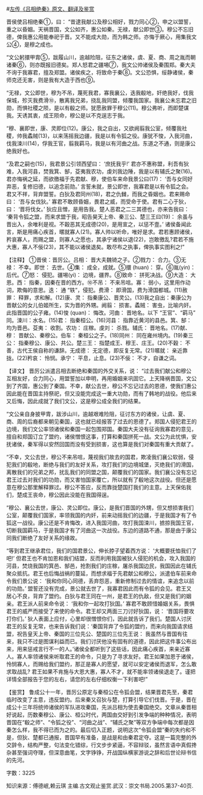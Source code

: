 #[左传《吕相绝秦》原文、翻译及鉴赏](https://www.vrrw.net/wx/13999.html)

晋侯使吕相绝秦①，曰： “昔逮我献公及穆公相好，戮力同心②，申之以盟誓，重之以昏姻。天祸晋国，文公如齐，惠公如秦。无禄，献公即世③。穆公不忘旧德，俾我惠公用能奉祀于晋。又不能成大勋，而为韩之师。亦悔于厥心，用集我文公④，是穆之成也。

“文公躬擐甲胄⑤，跋履山川，逾越险阻，征东之诸侯，虞、夏、商、周之胤而朝诸秦⑥，则亦既报旧德矣。郑人怒君之疆埸⑦，我文公帅诸侯及秦围郑。秦大夫不询于我寡君，擅及郑盟。诸侯疾之，将致命于秦⑧。文公恐惧，绥静诸侯，秦师克还无害，则是我有大造于西也⑨。

“无禄，文公即世，穆为不吊，蔑死我君，寡我襄公，迭我殽地，奸绝我好，伐我保城，殄灭我费滑⑩，散离我兄弟，挠乱我同盟，倾覆我国家。我襄公未忘君之旧勋，而惧社稷之陨，是以有殽之师。犹愿赦罪于穆公(11)。穆公弗听，而即楚谋我。天诱其衷，成王陨命，穆公是以不克逞志于我。

“穆、襄即世，康、灵即位(12)。康公，我之自出，又欲阙翦我公室，倾覆我社稷，帅我蟊贼(13)，以来荡摇我边疆，我是以有令狐之役。康犹不悛，入我河曲，伐我涑川(14)，俘我王官，翦我羁马，我是以有河曲之战。东道之不通，则是康公绝我好也。

“及君之嗣也(15)，我君景公引领西望曰： ‘庶抚我乎!’ 君亦不惠称盟，利吾有狄难，入我河县，焚我箕、郜，芟夷我农功，虔刘我边陲，我是以有辅氏之聚(16)。君亦悔祸之延，而欲徼福于先君献、穆，使伯车来命我景公曰(17)： ‘吾与女同好弃恶，复修旧德，以追念前勋。’ 言誓未就，景公即世，我寡君是以有令狐之会。君又不祥，背弃盟誓。白狄及君同州(18)，君之仇雠，而我之昏姻也。君来赐命曰： ‘吾与女伐狄。’ 寡君不敢顾昏姻，畏君之威，而受命于使。君有二心于狄，曰： ‘晋将伐女。’ 狄应且憎，是用告我。楚人恶君之二三其德也，亦来告我曰： ‘秦背令狐之盟，而来求盟于我，昭告昊天上帝、秦三公、楚三王曰(19)： 余虽与晋出入，余唯利是视。不穀恶其无成德(20)，是用宣之，以惩不壹。’ 诸侯备闻此言，斯是用痛心疾首，暱就寡人(21)。寡人帅以听命，唯好是求。君若惠顾诸侯，矜哀寡人，而赐之盟，则寡人之愿也，其承宁诸侯以退(22)，岂敢徼乱?君若不施大惠，寡人不佞(23)，其不能以诸侯退矣。敢尽布之执事，俾执事实图利之!”



【注释】 ①晋侯：晋厉公。吕相： 晋大夫魏锜之子。②戮力： 合力。③无禄： 不幸。即世： 去世。④集： 成全，成就。⑤擐 (huan)： 穿。⑥胤(yin)： 后代。⑦怒： 侵犯。疆埸(yi)： 边境，疆界。⑧致命： 拼死决战。⑨大造： 大恩。西： 指秦，因秦在晋的西方。⑩不吊： 不来吊唁。寡： 弱小，这里用作动词，欺侮的意思。迭： 通 “轶”，侵犯。费滑： 即滑国，费为滑国都城。(11)赦罪： 释罪，求和解。(12)康、灵： 指秦康公、晋灵公。(13)我之自出：秦康公为晋献公的女儿伯姬所生，实为晋的外甥。阙翦： 损害。蟊贼： 害虫，比喻内奸。此指晋国的公子雍。(14)悛 (quan)： 悔改。河曲： 晋地名。以下 “王官”、“羁马” 同。涑川：水名。(15)君： 指秦桓公。(16)河县： 指靠近黄河的县邑。箕、郜： 均为晋邑。芟夷： 收割。农功： 庄稼。虔刘： 杀戮。辅氏： 晋地名。(17)献、穆： 晋献公、秦穆公。伯车： 秦桓公之子。(18)同州： 同在雍州境内。(19)秦三公： 指秦穆公、康公、共公。楚三王： 指楚成王、穆王、庄王。(20)不穀： 不善，古代王侯自称的谦辞。无成德： 无定德，即反复无常。(21)暱就： 亲近靠拢。(22)矜哀： 怜悯。承宁： 平息，止息。(23)不佞： 不才，自谦之词。

【译文】 晋厉公派遣吕相去断绝和秦国的外交关系，说： “过去我们献公和穆公互相友好，合力同心，用盟誓加以申明，再用婚姻来巩固它。上天降祸晋国，文公到了齐国，惠公到了秦国。不幸，献公去世，穆公不忘记过去的恩德，使我们惠公因此能在晋国主持祭祀，但又没能完成这一重大功勋，而有了韩地的战役。他后来又后悔，因此成就了我们文公，这是穆公成全我们的结果。

“文公亲自身披甲胄，跋涉山川，逾越艰难险阻，征讨东方的诸侯，让虞、夏、商、周的后裔都来朝见秦国，这也就已经报答了过去的恩德了。郑国人侵犯君王的边境，我们文公率领诸侯和秦国一起包围郑国。秦国大夫没有征询我寡君的意见，擅自和郑国订立了盟约，诸侯憎恨这事，打算和秦国拼死一战。文公为此忧惧，安抚诸侯，秦军得以安然回国而没有受到损害，这也算是我们对秦国有重大贡献了。

“不幸，文公去世，穆公不来吊唁，蔑视我们故去的国君，欺凌我们襄公软弱，侵犯我们的殽地，断绝与我们的友好关系，攻打我们的边境城堡，灭绝我们的滑国，离散我们的兄弟之邦，扰乱我们的同盟之国，颠覆我们的国家。我们襄公没有忘记君王过去对我们的功勋，而又害怕国家覆亡，所以就有了殽地这次战役。但还是愿意在穆公那里解释罪过。穆公不答应，反而靠拢楚国打我们的主意。上天保佑我们，楚成王丧命，穆公因此没能在我国得逞。

“穆公、襄公去世，康公、灵公即位。康公，是我们晋国的外甥，但又想损害我们公室，颠覆我们国家，率领我国的内奸，前来动摇我们的边疆，于是我国才有了令狐这一战役。康公还是不肯悔改，进入我国河曲，攻打我国涑川，掳掠我国王官，切断我国羁马，于是我国才有了河曲这一次战役。东边的道路不通，那是由于康公同我们断绝了友好关系的缘故。

“等到君王继承君位，我们的国君景公，伸长脖子望着西方说： ‘大概要抚恤我们了吧!’ 但君王也不肯加恩和我们结盟，反而利用我国被狄人侵犯的机会，攻入我国的河县，焚烧我国的箕邑、郜邑，抢割我们的庄稼，屠杀我国边民，我国因此在辅氏聚众抵抗。君王也后悔战祸的蔓延，而想求福于先君献公和穆公，派遣伯车前来命令我们景公说： ‘我和你同心同德，丢弃怨恶，重新修制过去的情谊，来追念以前的功勋。’ 盟誓还没有完成，景公就去世了，我寡君因此而有令狐的会见。君王又居心不良，背弃了盟约。白狄与君王同在一州，是君王的仇敌，但又是我们的姻亲。君王派人前来命令说： ‘我和你一起攻打狄国。’ 寡君不敢顾惜婚姻关系，畏惧君王的威严而接受了来使的命令。君王却又两面三刀讨好狄国，说： ‘晋国将要攻打你们。’ 狄人表面上应付，心里却很憎恨你们，因此就告诉了我们。楚国人讨厌君王的反复无常，也来告诉我们说：‘秦国背弃了令狐的盟约，而来向我国请求结盟，祝告皇天上帝、秦国的三位先公、楚国的三位先王说： 我虽然与晋国有往来，我只不过是图谋利益而已。我们讨厌他没有固有的道德，因此把这件事公布出来，用来惩戒言行不一的人。’诸侯全都听到了这些话，因此痛心疾首，来亲近寡人。寡人率领诸侯来听取君王的命令，只是为了寻求友好。君王如果加恩于诸侯，怜悯寡人，而赐给我们盟约，那正是寡人的愿望，就可以安定诸侯而退军，怎么敢求取战乱? 君王如果不肯施与大恩大惠，寡人不才，就不能率领诸侯退走了。谨把详情全部报告于您的左右，请您的左右仔细权衡一下利害吧!”

【鉴赏】 鲁成公十一年，晋厉公原定与秦桓公在令狐会盟，结果晋君先至，秦君临时改变了主意，违反盟约。后来秦又召狄与楚，打算引导它们伐晋。于是，晋在成公十三年将统帅诸侯的军队进攻秦国，先派吕相为使去秦国绝交。文章从秦晋相好说起，历数秦穆公、康公、桓公时代，两国由交好到引发争端的种种情况，表明晋国在“殽之师”、“令狐之役”、“河曲之战”、“辅氏之聚”等双方争端中每次都是因秦怎么样，我不得已而为之的。最后切入正题，说明这次“令狐会盟”秦的失约和不是，但狄、楚都已通报，晋国早有准备，是战是和由秦君定夺。这是一篇完整的外交辞令，结构严整，句法变化错综，行文步步紧逼，不容辩驳，虽然言语中真假搀杂甚至强词夺理，但深意曲笔，文字铮铮，开战国纵横家游说之辞和后世论辩书信的先河。

字数：3225

知识来源：傅德岷,赖云琪 主编.古文观止鉴赏.武汉：崇文书局.2005.第37-40页.

